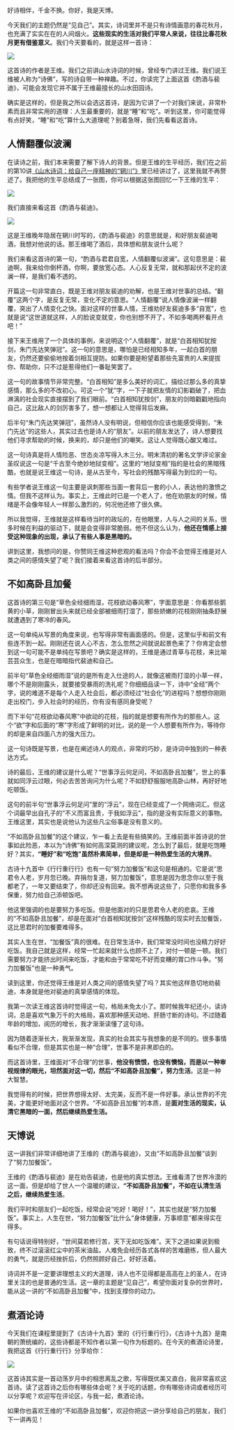 好诗相伴，千金不换。你好，我是天博。

今天我们的主题仍然是“见自己”。其实，诗词里并不是只有诗情画意的春花秋月，也充满了实实在在的人间烟火。**这些现实的生活对我们平常人来说，往往比春花秋月更有借鉴意义**。我们今天要看的，就是这样一首诗：

![](https://static001.geekbang.org/resource/image/c7/23/c7a02a37cb032e8e1255c5df94603f23.jpg?wh=1920x1080)

这首诗的作者是王维。我们之前讲山水诗词的时候，曾经专门讲过王维。我们说王维被人称为“诗佛”，写的诗自带一种禅趣。不过，你读完了上面这首《酌酒与裴迪》，可能会发现它并不属于王维最擅长的山水田园诗。

确实是这样的，但是我之所以会选这首诗，是因为它讲了一个对我们来说，非常朴素而且非常实用的道理：人生最重要的，就是“睡”和“吃”。听到这里，你可能觉得有点好笑，“睡”和“吃”算什么大道理呢？别着急呀，我们先看看这首诗。

## 人情翻覆似波澜

在读诗之前，我们本来需要了解下诗人的背景。但是王维的生平经历，我们在之前的第10讲[《山水诗词：给自己一座精神的“辋川”》](https://time.geekbang.org/column/article/394129)里已经讲过了，这里我就不再赘述了。我把他的生平总结成了一张图，你可以根据这张图回忆一下王维的生平：

![](https://static001.geekbang.org/resource/image/67/86/67448d847470da4cec0c2e394f609186.jpg?wh=2284x1285)

我们直接来看这首《酌酒与裴迪》。

![](https://static001.geekbang.org/resource/image/c7/23/c7a02a37cb032e8e1255c5df94603f23.jpg?wh=1920x1080)

这是王维晚年隐居在辋川时写的，《酌酒与裴迪》的意思就是，和好朋友裴迪喝酒，我想对他说的话。那王维喝了酒后，具体想和朋友说什么呢？

我们来看这首诗的第一句，“酌酒与君君自宽，人情翻覆似波澜”。这句意思是：裴迪啊，我来给你倒杯酒，你啊，要放宽心态。人心反复无常，就和那起伏不定的波澜一样，是我们看不透的。

开篇这一句非常直白，既是王维对朋友裴迪的劝解，也是王维对世事的总结。“翻覆”这两个字，是反复无常，变化不定的意思。“人情翻覆”说人情像波澜一样翻覆，突出了人情变化之快。面对这样的世事人情，王维劝好友裴迪多多“自宽”，也就是说“这世道就这样，人的脸说变就变，你也别想不开了，不如多喝两杯看开点吧！”

接下来王维用了一个具体的事例，来说明这个“人情翻覆”，就是“白首相知犹按剑，朱门先达笑弹冠”。这一句的意思是，哪怕是已经相知多年，一起白首的朋友，仍然还要偷偷地按着剑相互提防。如果你要是盼望着那些先富贵的人来提拔你、帮助你，只不过是惹得他们一番耻笑罢了。

这一句的故事情节非常完整。“白首相知”是多么美好的词汇，描绘过那么多的真挚感情，那么多的不改初心。可这一个“犹”字，一下子就把友情的幻影戳破了，把血淋漓的社会现实直接摆到了我们眼前。“白首相知犹按剑”，朋友的剑暗戳戳地指向自己，这比敌人的剑厉害多了，想一想都让人觉得背后发麻。

后半句“朱门先达笑弹冠”，虽然诗人没有明说，但相信你应该也能感受得到，“朱门先达”的这些人，其实过去也是诗人的“朋友”。以前的朋友发达了，诗人想要找他们寻求帮助的时候，换来的，却只是他们的嘲笑。这让人觉得既心酸又难过。

这一句诗真是将人情险恶、世态炎凉写得入木三分。明末清初的著名文学评论家金圣叹说这一句是“千古至今绝妙地狱变相”。这里的“地狱变相”指的是社会的黑暗残酷，也就是说王维这一句诗，是从古至今，写社会的残酷写得最为到位的一句。

有些学者说王维这一句主要是讽刺那些当面一套背后一套的小人，表达他的激愤之情。但我不这样认为。事实上，王维此时已是一个老人了，他在劝朋友的时候，情绪是不会像年轻人一样那么激烈的，何况他还修了很久佛。

所以我觉得，王维就是这样看待当时的政坛的，在他眼里，人与人之间的关系，很多时候在利益的驱动下，就是会变得非常脆弱。他不但这么认为，**他还在情感上接受这种现象的出现，承认了有些人事是黑暗的。**

讲到这里，我想问的是，你赞同王维这种悲观的看法吗？你会不会觉得王维是对人类之间的感情失望了呢？我们接着来看这首诗的后半部分。

## 不如高卧且加餐

这首诗的第三句是“草色全经细雨湿，花枝欲动春风寒”，字面意思是：你看那些鹅黄的小草，刚刚冒出头来就已经全部被细雨打湿了，那些娇嫩的花枝刚刚抽条舒展就遭遇到了寒冷的春风。

这一句单纯从写景的角度来说，也写得非常有画面感的。但是，这里似乎和前文有些连不到一起。刚刚还在说人心不古，怎么忽然之间就说起景色来了？你肯定会想到这一句可能不是单纯在写景吧？确实是这样的，王维是通过青草与花枝，来比喻芸芸众生，也是在暗暗指代裴迪和自己。

前半句“草色全经细雨湿”说的是所有走入仕途的人，就像这被雨打湿的小草一样，哪个不是刚刚露头，就要接受暴雨的洗礼呢？你细细品读一下，诗中“全经”两个字，说的难道不是每个人走入社会后，都必须经过“社会化”的进程吗？想想你刚刚走出校门，步入社会时的经历，你有没有感同身受呢？

而下半句“花枝欲动春风寒”中欲动的花枝，指的就是想要有所作为的那些人。这个“欲”字和后面的“寒”字形成了鲜明的对比，说的是一个人想要有所作为，等待你的却是来自四面八方的强大压力。

这一句诗既是写景，也是在阐述诗人的观点，非常的巧妙，是诗词中独到的一种表达方式。

诗的最后，王维的建议是什么呢？“世事浮云何足问，不如高卧且加餐”，世上的事就如同浮云过眼，何必去苦苦询问为什么呢？不如舒舒服服地高卧山林，再好好地吃顿饭。

这句的前半句“世事浮云何足问”里的“浮云”，现在已经变成了一个网络词汇。但这个词最早出自孔子的“不义而富且贵，于我如浮云”，指的是没有实际意义的事物。王维这里，其实也是说他认为这些凡尘俗事是没有意义的。

“不如高卧且加餐”的这个建议，乍一看上去是有些搞笑的。王维前面半首诗说的世事如此险恶，本以为“诗佛”有如何高深莫测的建议呢，怎么到了最后，就是吃饱睡好？其实，**“睡好”和“吃饱”虽然朴素简单，但是却是一种热爱生活的大境界**。

古诗十九首中《行行重行行》也有一句“努力加餐饭”和这句是相通的。它是说“思君令人老，岁月忽已晚。弃捐勿复道，努力加餐饭”，意思是因为思念你以至于我都老了，一年又要结束了，你却还没有回来。我不想再说这些了，只愿你和我多多保重，努力给自己添顿饭吧。

他这里强调的也是要努力多吃饭。但是他面对的只是思君令人老的悲哀。王维的“不如高卧且加餐”，却是在面对“白首相知犹按剑”这样残酷的现实时去加餐饭，这比思君时的加餐要难得多。

其实人生在世，“加餐饭”真的很难。在日常生活中，我们常常没时间也没精力好好吃饭。我自己就是这样，经常一忙起来就什么也顾不上了，对付一顿是一顿。我们需要努力才能挤出时间来吃饭，才能和由于常常吃不好而变糟的胃口作斗争。“努力加餐饭”也是一种勇气。

读到这里，你还觉得王维是对人类之间的感情失望了吗？其实他这样恳切地劝裴迪，本身就是他对裴迪的真挚感情的体现。

我第一次读王维这首诗时觉得这一句，格局未免太小了。那时候我年纪还小，读诗词，总是喜欢气象万千的大格局，喜欢那种感天动地、肝肠寸断的诗句。不过随着年龄的增加，阅历的增长，我才渐渐读懂了这句诗。

因为随着逐渐长大，我渐渐发现，真实的社会其实与我想象的是不同的。很多事情看似不合理，但是其实也是一种“合理”，世事不是非黑即白的。

而这首诗里，王维面对“不合理”的世事，**他没有愤恨，也没有懊恼，而是以一种审视规律的眼光，坦然面对这一切，然后“不如高卧且加餐”，努力生活**。这是一种大智慧。

我觉得有的时候，把世界想得太好、太完美，反而不是一件好事。承认世界的不完美，才能更好地面对这个世界。“不如高卧且加餐”的本质，是**面对生活的现实，认清它黑暗的一面，然后继续热爱生活。**

## **天博说**

这一讲我们非常详细地讲了王维的《酌酒与裴迪》，又由“不如高卧且加餐”谈到了“努力加餐饭”。

王维的《酌酒与裴迪》是在劝告裴迪，也是他的真实想法。王维看清了世界冷漠的这一面，但是却给了世人一个温暖的建议，**“不如高卧且加餐”，不如在认清生活之后，继续热爱生活**。

我们平时和朋友们一起吃饭，经常会说“吃好！喝好！”，其实也就是“努力加餐饭”。事实上，人生在世，“努力加餐饭”比什么“身体健康，万事顺意”都来得实在得多。

有句话说得特别好，“世间莫若修行苦，天下无如吃饭难”。天下之道如果说到极致，终不过滚滚红尘中的茶米油盐。人难免会经历各式各样的苦难磨练，但人最大的勇气，就是历经挫折后，仍然照顾好自己，好好活着。

诗词并不是一定要讲理想主义的大道理，诗人也不见得都是高高在上的圣人，在诗里关注的也是普通的生活。这一章的主题是“见自己”，希望你面对复杂的世界时，能从这一讲的“不如高卧且加餐”中，找到支撑你的动力。

## **煮酒论诗**

今天我们在课程里提到了《古诗十九首》里的《行行重行行》，《古诗十九首》是南朝的萧统编的，这些诗都是不知作者以第一句作为标题的。在今天的煮酒论诗里，我把这首《行行重行行》分享给你：

![](https://static001.geekbang.org/resource/image/b4/68/b4af665f0f8d068c7af754821195dd68.jpg?wh=1920x2023)

这首诗其实是一首动荡岁月中的相思离乱之歌，写得既优美又直白，我非常喜欢这首诗。读了这首诗之后你有哪些体会呢？关于吃的话题，你有哪些诗词或者经历可以分享呢？欢迎写在评论区，与我一起，煮酒论诗。

如果你也喜欢王维的“不如高卧且加餐”，欢迎你把这一讲分享给自己的朋友，我们下一讲再见！